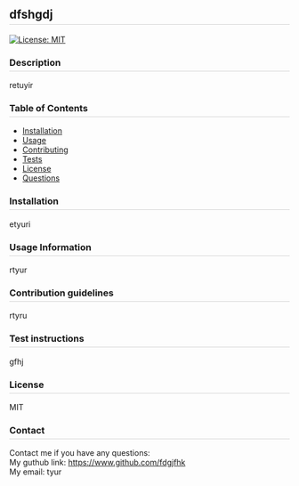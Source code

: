 
<style type="text/css" rel="stylesheet">
h2, h3 {
  border-bottom: 1px solid #d3d3d3;
  padding-bottom: 5px;
}
</style>

<h2>dfshgdj</h2>

[![License: MIT](https://img.shields.io/badge/License-MIT-yellow.svg)](https://opensource.org/licenses/MIT)

<h3>Description</h3>
retuyir
<h3>Table of Contents</h3>
<ul>
  <li><a href="#install">Installation</a></li>
  <li><a href="#usage">Usage</a></li>
  <li><a href="#contribution">Contributing</a></li>
  <li><a href="#test">Tests</a></li>
  <li><a href="#license">License</a></li>
  <li><a href="#contact">Questions</a></li>
</ul>
<h3 id="install">Installation</h3>
etyuri
<h3 id="usage">Usage Information</h3>
rtyur
<h3 id="contribution">Contribution guidelines</h3>
rtyru
<h3 id="test">Test instructions</h3>
gfhj
<h3 id="license">License</h3>
MIT
<h3 id="contact">Contact</h3>
Contact me if you have any questions:<br>
My guthub link: <a href="https://www.github.com/fdgjfhk">https://www.github.com/fdgjfhk</a><br>
My email: tyur
